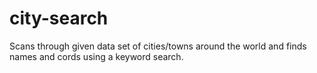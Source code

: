# city-search
Scans through given data set of cities/towns around the world and finds names and cords using a keyword search.
